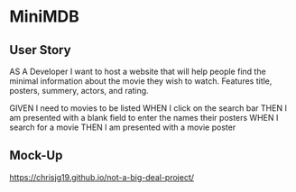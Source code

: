 # MiniMDB

## User Story

AS A Developer
I want to host a website that will help people find the minimal information about the movie they wish to watch. Features title, posters, summery, actors, and rating.

<!-- ## Acceptance Criteria

Uses a CSS framework other than Bootstrap.
Deployed to Github Pages.
Responds to user input.
Uses 2+ server-side APIs.
Uses modals instead of alerts, confirms, or prompts.
Uses client-side storage to store persistent data.
Is responsive.
Has a polished UI.
Has a clean repository. -->

GIVEN I need to movies to be listed
WHEN I click on the search bar
THEN I am presented with a blank field to enter the names their posters
WHEN I search for a movie
THEN I am presented with a movie poster

## Mock-Up

https://chrisjg19.github.io/not-a-big-deal-project/
